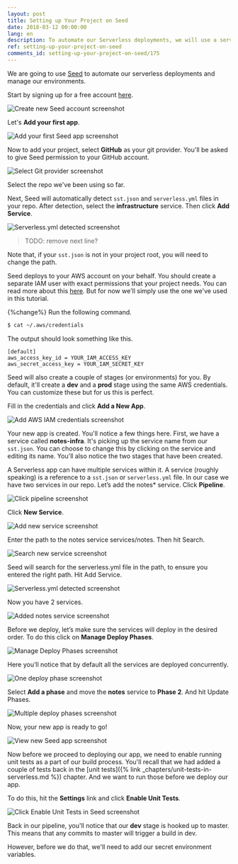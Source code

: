 ```yaml
---
layout: post
title: Setting up Your Project on Seed
date: 2018-03-12 00:00:00
lang: en
description: To automate our Serverless deployments, we will use a service called Seed (https://seed.run). We will sign up for a free account, add our project repository, and set our AWS IAM credentials.
ref: setting-up-your-project-on-seed
comments_id: setting-up-your-project-on-seed/175
---
```


We are going to use [Seed](https://seed.run) to automate our serverless deployments and manage our environments.

Start by signing up for a free account [here](https://console.seed.run/signup).

![Create new Seed account screenshot](/assets/part2/create-new-seed-account.png)

Let's **Add your first app**.

![Add your first Seed app screenshot](/assets/part2/add-your-first-seed-app.png)

Now to add your project, select **GitHub** as your git provider. You'll be asked to give Seed permission to your GitHub account.

![Select Git provider screenshot](/assets/part2/select-git-provider.png)

Select the repo we've been using so far.

Next, Seed will automatically detect `sst.json` and `serverless.yml` files in your repo. After detection, select the **infrastructure** service. Then click **Add Service**.

![Serverless.yml detected screenshot](/assets/part2/sst-json-detected.png)

> TODO: remove next line?

Note that, if your `sst.json` is not in your project root, you will need to change the path.

Seed deploys to your AWS account on your behalf. You should create a separate IAM user with exact permissions that your project needs. You can read more about this [here](https://seed.run/docs/customizing-your-iam-policy). But for now we'll simply use the one we've used in this tutorial.

{%change%} Run the following command.

``` bash
$ cat ~/.aws/credentials
```

The output should look something like this.

```
[default]
aws_access_key_id = YOUR_IAM_ACCESS_KEY
aws_secret_access_key = YOUR_IAM_SECRET_KEY
```

Seed will also create a couple of stages (or environments) for you. By default, it'll create a **dev** and a **prod** stage using the same AWS credentials. You can customize these but for us this is perfect.

Fill in the credentials and click **Add a New App**.

![Add AWS IAM credentials screenshot](/assets/part2/add-aws-iam-credentials.png)

Your new app is created. You'll notice a few things here. First, we have a service called **notes-infra**. It's picking up the service name from our `sst.json`. You can choose to change this by clicking on the service and editing its name.  You'll also notice the two stages that have been created.

A Serverless app can have multiple services within it. A service (roughly speaking) is a reference to a `sst.json` or `serverless.yml` file. In our case we have two services in our repo. Let’s add the notes* service. Click **Pipeline**.

![Click pipeline screenshot](/assets/part2/click-pipeline.png)

Click **New Service**.

![Add new service screenshot](/assets/part2/add-new-service.png)

Enter the path to the notes service services/notes. Then hit Search.

![Search new service screenshot](/assets/part2/search-new-service.png)

Seed will search for the serverless.yml file in the path, to ensure you entered the right path. Hit Add Service.

![Serverless.yml detected screenshot](/assets/part2/serverless-yml-detected.png)

Now you have 2 services.

![Added notes service screenshot](/assets/part2/added-notes-service.png)

Before we deploy, let’s make sure the services will deploy in the desired order. To do this click on **Manage Deploy Phases**.

![Manage Deploy Phases screenshot](/assets/part2/manage-deploy-phases.png)

Here you’ll notice that by default all the services are deployed concurrently.

![One deploy phase screenshot](/assets/part2/one-deploy-phase.png)

Select **Add a phase** and move the **notes** service to **Phase 2**. And hit Update Phases.

![Multiple deploy phases screenshot](/assets/part2/multiple-deploy-phases.png)

Now, your new app is ready to go!

![View new Seed app screenshot](/assets/part2/view-new-seed-app.png)

Now before we proceed to deploying our app, we need to enable running unit tests as a part of our build process. You'll recall that we had added a couple of tests back in the [unit tests]({% link _chapters/unit-tests-in-serverless.md %}) chapter. And we want to run those before we deploy our app.

To do this, hit the **Settings** link and click **Enable Unit Tests**.

![Click Enable Unit Tests in Seed screenshot](/assets/part2/click-enable-unit-tsts-in-seed.png)

Back in our pipeline, you'll notice that our **dev** stage is hooked up to master. This means that any commits to master will trigger a build in dev.

However, before we do that, we'll need to add our secret environment variables.
